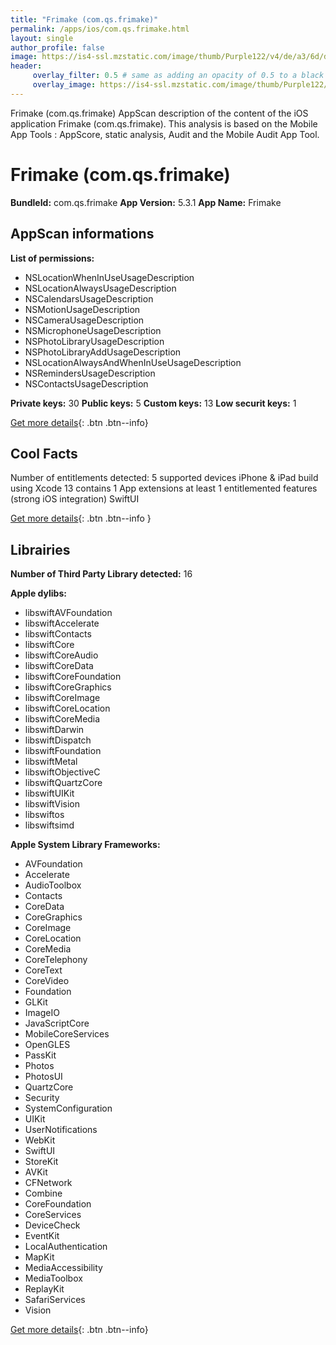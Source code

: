 ```yaml
---
title: "Frimake (com.qs.frimake)"
permalink: /apps/ios/com.qs.frimake.html
layout: single
author_profile: false
image: https://is4-ssl.mzstatic.com/image/thumb/Purple122/v4/de/a3/6d/dea36dcb-5331-750c-00b7-65657bef4ab2/AppIcon-0-0-1x_U007emarketing-0-0-0-10-0-0-sRGB-0-0-0-GLES2_U002c0-512MB-85-220-0-0.png/512x512bb.jpg
header: 
     overlay_filter: 0.5 # same as adding an opacity of 0.5 to a black background
     overlay_image: https://is4-ssl.mzstatic.com/image/thumb/Purple122/v4/de/a3/6d/dea36dcb-5331-750c-00b7-65657bef4ab2/AppIcon-0-0-1x_U007emarketing-0-0-0-10-0-0-sRGB-0-0-0-GLES2_U002c0-512MB-85-220-0-0.png/512x512bb.jpg
---
```

Frimake (com.qs.frimake) AppScan description of the content of the iOS application Frimake (com.qs.frimake). This analysis is based on the Mobile App Tools : AppScore, static analysis, Audit and the Mobile Audit App Tool.

# Frimake (com.qs.frimake)

**BundleId:** com.qs.frimake
**App Version:** 5.3.1
**App Name:** Frimake


## AppScan informations 

**List of permissions:** 
- NSLocationWhenInUseUsageDescription
- NSLocationAlwaysUsageDescription
- NSCalendarsUsageDescription
- NSMotionUsageDescription
- NSCameraUsageDescription
- NSMicrophoneUsageDescription
- NSPhotoLibraryUsageDescription
- NSPhotoLibraryAddUsageDescription
- NSLocationAlwaysAndWhenInUseUsageDescription
- NSRemindersUsageDescription
- NSContactsUsageDescription
  
  
**Private keys:** 30
**Public keys:** 5
**Custom keys:** 13
**Low securit keys:** 1
  
[Get more details](/pricing.html){: .btn .btn--info}

## Cool Facts

Number of entitlements detected: 5
supported devices iPhone & iPad
build using Xcode 13
contains 1 App extensions
at least 1 entitlemented features (strong iOS integration)
SwiftUI
  
[Get more details](/pricing.html){: .btn .btn--info }

## Librairies 
**Number of Third Party Library detected:** 16


**Apple dylibs:**
- libswiftAVFoundation
- libswiftAccelerate
- libswiftContacts
- libswiftCore
- libswiftCoreAudio
- libswiftCoreData
- libswiftCoreFoundation
- libswiftCoreGraphics
- libswiftCoreImage
- libswiftCoreLocation
- libswiftCoreMedia
- libswiftDarwin
- libswiftDispatch
- libswiftFoundation
- libswiftMetal
- libswiftObjectiveC
- libswiftQuartzCore
- libswiftUIKit
- libswiftVision
- libswiftos
- libswiftsimd


**Apple System Library Frameworks:**
- AVFoundation
- Accelerate
- AudioToolbox
- Contacts
- CoreData
- CoreGraphics
- CoreImage
- CoreLocation
- CoreMedia
- CoreTelephony
- CoreText
- CoreVideo
- Foundation
- GLKit
- ImageIO
- JavaScriptCore
- MobileCoreServices
- OpenGLES
- PassKit
- Photos
- PhotosUI
- QuartzCore
- Security
- SystemConfiguration
- UIKit
- UserNotifications
- WebKit
- SwiftUI
- StoreKit
- AVKit
- CFNetwork
- Combine
- CoreFoundation
- CoreServices
- DeviceCheck
- EventKit
- LocalAuthentication
- MapKit
- MediaAccessibility
- MediaToolbox
- ReplayKit
- SafariServices
- Vision


  
[Get more details](/pricing.html){: .btn .btn--info}

